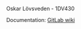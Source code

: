 Oskar Lövsveden - 1DV430

Documentation: [GitLab wiki](https://gitlab.lnu.se/1dv430/student/ol222hf/project/-/wikis/home)